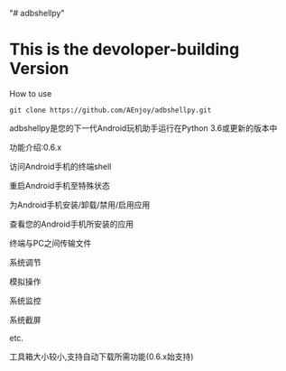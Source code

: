 "# adbshellpy" 

# This is the devoloper-building Version

How to use

```
git clone https://github.com/AEnjoy/adbshellpy.git
```

adbshellpy是您的下一代Android玩机助手运行在Python 3.6或更新的版本中

功能介绍:0.6.x

访问Android手机的终端shell

重启Android手机至特殊状态

为Android手机安装/卸载/禁用/启用应用

查看您的Android手机所安装的应用

终端与PC之间传输文件

系统调节

模拟操作

系统监控

系统截屏

etc.

工具箱大小较小,支持自动下载所需功能(0.6.x始支持)